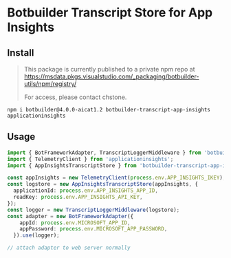 # Botbuilder Transcript Store for App Insights


## Install
> This package is currently published to a private npm repo at https://msdata.pkgs.visualstudio.com/_packaging/botbuilder-utils/npm/registry/
>
> For access, please contact chstone.

`npm i botbuilder@4.0.0-aicat1.2 botbuilder-transcript-app-insights applicationinsights`

## Usage

```TypeScript
import { BotFrameworkAdapter, TranscriptLoggerMiddleware } from 'botbuilder';
import { TelemetryClient } from 'applicationinsights';
import { AppInsightsTranscriptStore } from 'botbuilder-transcript-app-insights';

const appInsights = new TelemetryClient(process.env.APP_INSIGHTS_IKEY);
const logstore = new AppInsightsTranscriptStore(appInsights, {
  applicationId: process.env.APP_INSIGHTS_APP_ID,
  readKey: process.env.APP_INSIGHTS_API_KEY,
});
const logger = new TranscriptLoggerMiddleware(logstore);
const adapter = new BotFrameworkAdapter({
    appId: process.env.MICROSOFT_APP_ID,
    appPassword: process.env.MICROSOFT_APP_PASSWORD,
  }).use(logger);

// attach adapter to web server normally
```
